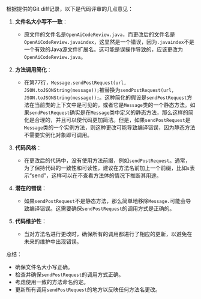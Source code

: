 根据提供的Git diff记录，以下是代码评审的几点意见：

1. **文件名大小写不一致**：
   - 原文件的文件名是`OpenAiCodeReview.java`，而更改后的文件名是`OpenAiCodeReview.javaindex`，这显然是一个错误，因为`.javaindex`不是一个有效的Java源文件扩展名。这可能是误操作导致的，应该更改为`OpenAiCodeReview.java`。

2. **方法调用简化**：
   - 在第77行，`Message.sendPostRequest(url, JSON.toJSONString(message));`被替换为`sendPostRequest(url, JSON.toJSONString(message));`。这种简化的假设是`sendPostRequest`方法在当前类的上下文中是可见的，或者它是`Message`类的一个静态方法。如果`sendPostRequest`确实是在`Message`类中定义的静态方法，那么这样的简化是合理的，并且可以使代码更加简洁。但是，如果`sendPostRequest`是`Message`类的一个实例方法，则这种更改可能导致编译错误，因为静态方法不需要实例化对象即可调用。

3. **代码风格**：
   - 在更改后的代码中，没有使用方法前缀，例如`sendPostRequest`。通常，为了保持代码的一致性和可读性，建议在方法名前加上一个前缀，比如`s`表示“send”，这样可以在不查看方法体的情况下推断其用途。

4. **潜在的错误**：
   - 如果`sendPostRequest`不是静态方法，那么简单地移除`Message.`可能会导致编译错误。这需要确保`sendPostRequest`的调用方式是正确的。

5. **代码维护性**：
   - 当对方法名进行更改时，确保所有的调用都进行了相应的更新，以避免在未来的维护中出现错误。

总结：
- 确保文件名大小写正确。
- 检查并确保`sendPostRequest`的调用方式正确。
- 考虑使用一致的方法命名约定。
- 更新所有调用`sendPostRequest`的地方以反映任何方法名更改。